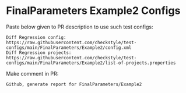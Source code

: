 # FinalParameters Example2 Configs
Paste below given to PR description to use such test configs:
```
Diff Regression config: https://raw.githubusercontent.com/checkstyle/test-configs/main/FinalParameters/Example2/config.xml
Diff Regression projects: https://raw.githubusercontent.com/checkstyle/test-configs/main/FinalParameters/Example2/list-of-projects.properties
```
Make comment in PR:
```
Github, generate report for FinalParameters/Example2
```
